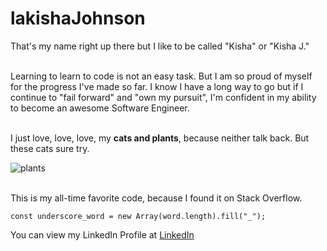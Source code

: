 # lakishaJohnson
That's my name right up there but I like to be called "Kisha" or "Kisha J."

<br>
Learning to learn to code is not an easy task. But I am so proud of myself for the progress I've made so far. I know I have a long way to go but if I continue to "fail forward" and "own my pursuit", I'm confident in my ability to become an awesome Software Engineer. <br>

<br>

I just love, love, love, my <strong>cats and plants</strong>, because neither talk back. But these cats sure try. 

![plants](https://i1.wp.com/boingboing.net/wp-content/uploads/2019/08/f19080221.jpg?fit=600%2C488&ssl=1)

<br>
This is my all-time favorite code, because I found it on Stack Overflow.  

```
const underscore_word = new Array(word.length).fill("_");
```

You can view my LinkedIn Profile at [LinkedIn](https://www.linkedin.com/in/lakisha-johnson-0b0587219/)
